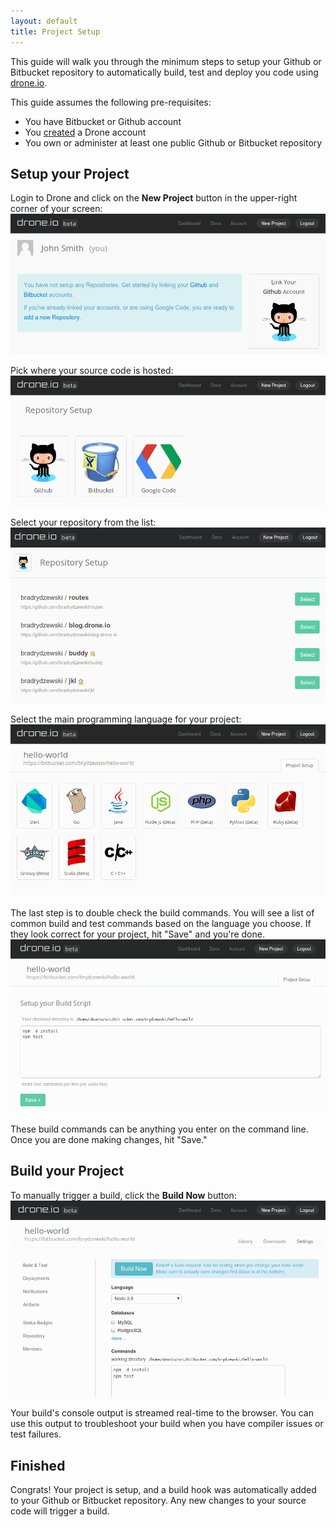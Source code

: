 ```yaml
---
layout: default
title: Project Setup
---
```

This guide will walk you through the minimum steps to setup your Github or
Bitbucket repository to automatically build, test and deploy you code using
[drone.io](https://drone.io).

This guide assumes the following pre-requisites:

* You have Bitbucket or Github account
* You [created](https://drone.io/register) a Drone account
* You own or administer at least one public Github or Bitbucket repository

## Setup your Project

Login to Drone and click on the **New Project** button in the upper-right
corner of your screen:
![Dashboard](img/screenshot_dashboard.png)

Pick where your source code is hosted:
![Host](img/screenshot_repo_setup_hosts.png)

Select your repository from the list:
![List](img/screenshot_repo_setup_list.png)

Select the main programming language for your project:
![Lang](img/screenshot_repo_setup_lang.png)

The last step is to double check the build commands.  You will see a list of common build and test commands based on the language you choose.  If they look correct for your project, hit "Save" and you're done.  
![Script](img/screenshot_repo_setup_cmds.png)

These build commands can be anything you enter on the command line.  Once you are done making changes, hit "Save."

## Build your Project

To manually trigger a build, click the **Build Now** button:
![Build Now](img/screenshot_repo_setup_buildnow.png)

Your build's console output is streamed real-time to the browser. You can use this
output to troubleshoot your build when you have compiler issues or test failures.

<!--
### Triggering Builds

**drone.io** will automatically add a [post-recieve hook](https://help.github.com/articles/post-receive-hooks)
to your Github project:

> Every GitHub repo has the option to communicate with a web server whenever
> the repo is pushed to. These "WebHooks" can be used to update an external
> issue tracker, <b>trigger CI builds</b>, update a backup mirror, or even deploy
> to your production server.

### Private Repositories

If you project is private, **drone.io** will also add a
deploy key to your repo:

> A deploy key is an SSH key that is stored on the server and grants access
> to a single repo on GitHub. This key is attached directly to the repo
> instead of to a user account.

<a name="bitbucket"></a>
## Bitbucket

### Build Hooks

**drone.io** will automatically add a [service hook](https://confluence.atlassian.com/display/BITBUCKET/Managing+Bitbucket+Services)
to your Bitbucket repo. A service hook is a URL that gets invoked
every time you commit a code change, and instructs **drone.io** to
checkout, build and test your code.

### Private Repositories

If you project is private, **drone.io** will also add a deploy key to your repo:

> A deployment key grants read-only access to a public or private repository.
> With a deployment key a user or a process can pull or clone a repository over
> SSH. <b>Deployment Keys are particularly useful when you need to authenticate
> a build server to checkout and test your code.</b>

<a name="googlecode"></a>
## Google Code

### Build Hooks

In order to setup continuous integration with **drone.io**, you should add
a [Post-Commit Hook](https://code.google.com/p/support/wiki/PostCommitWebHooks)
to your project settings:

> Post-Commit Web Hooks allow projects to setup web services that receive
> project commit notifications from Google Code. Such services could be used
> to integrate external tools including <b>continuous build systems</b>,
> bug trackers, project metrics, and social networks.

In Drone

In Google Code

-->

## Finished

Congrats! Your project is setup, and a build hook was automatically added to
your Github or Bitbucket repository. Any new changes to your source code will
trigger a build.
